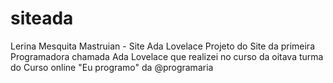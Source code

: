 # siteada
Lerina Mesquita Mastruian - Site Ada Lovelace
Projeto do Site da primeira Programadora chamada Ada Lovelace que realizei no curso da oitava turma do Curso online "Eu programo" da @programaria
